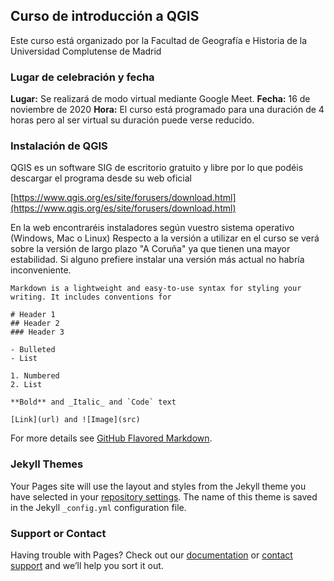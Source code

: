 ## Curso de introducción a QGIS

Este curso está organizado por la Facultad de Geografía e Historia de la Universidad Complutense de Madrid


### Lugar de celebración y fecha

**Lugar:** Se realizará de modo virtual mediante Google Meet.
**Fecha:** 16 de noviembre de 2020
**Hora:** El curso está programado para una duración de 4 horas pero al ser virtual su duración puede verse reducido.

### Instalación de QGIS

QGIS es un software SIG de escritorio gratuito y libre por lo que podéis descargar el programa desde su web oficial

[https://www.qgis.org/es/site/forusers/download.html](https://www.qgis.org/es/site/forusers/download.html)

En la web encontraréis instaladores según vuestro sistema operativo (Windows, Mac o Linux)
Respecto a la versión a utilizar en el curso se verá sobre la versión de largo plazo "A Coruña" ya que tienen una mayor estabilidad. Si alguno prefiere instalar una versión más actual no habría inconveniente.

```
Markdown is a lightweight and easy-to-use syntax for styling your writing. It includes conventions for

# Header 1
## Header 2
### Header 3

- Bulleted
- List

1. Numbered
2. List

**Bold** and _Italic_ and `Code` text

[Link](url) and ![Image](src)
```

For more details see [GitHub Flavored Markdown](https://guides.github.com/features/mastering-markdown/).

### Jekyll Themes

Your Pages site will use the layout and styles from the Jekyll theme you have selected in your [repository settings](https://github.com/rtalaverag/qgis-workshop/settings). The name of this theme is saved in the Jekyll `_config.yml` configuration file.

### Support or Contact

Having trouble with Pages? Check out our [documentation](https://docs.github.com/categories/github-pages-basics/) or [contact support](https://github.com/contact) and we’ll help you sort it out.
